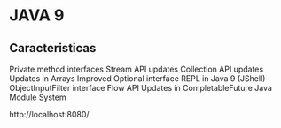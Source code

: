 # JAVA 9

## Caracteristicas
Private method interfaces
Stream API updates
Collection API updates
Updates in Arrays
Improved Optional interface
REPL in Java 9 (JShell)
ObjectInputFilter interface
Flow API
Updates in CompletableFuture
Java Module System

http://localhost:8080/
